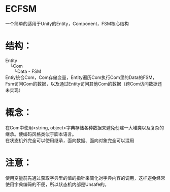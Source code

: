 # ECFSM
一个简单的适用于Unity的Entity，Component，FSM核心结构

# 结构：
Entity  
&emsp;└Com  
&emsp;&emsp;└Data - FSM  
Entiy统合Com，Com存储变量，Entity遍历Com执行Com里的Data的FSM，Fsm访问Com的数据，以及通过Entity访问其他Com的数据（跨Com访问数据还未实现）

# 概念：
在Com中使用<string, object>字典存储各种数据来避免创建一大堆类以及复杂的继承。使编码风格类似于脚本语言。  
在状态机外完全可以使用继承，面向数据、面向对象完全可以混用

# 注意：
使用变量前先通过获取字典里的值的指针来简化对字典内容的调用，这样避免经常使用字典编码的不便，所以状态机内部是Unsafe的。
